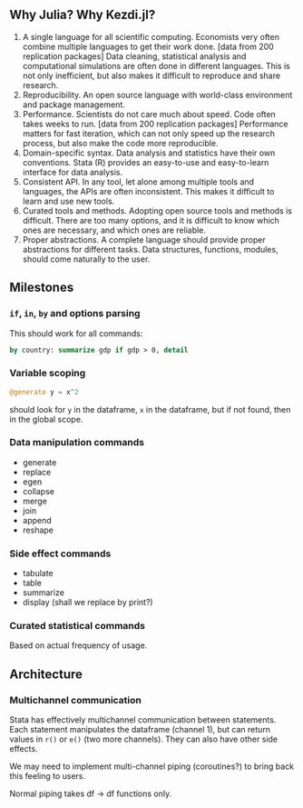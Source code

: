 ## Why Julia? Why Kezdi.jl?
1. A single language for all scientific computing. Economists very often combine multiple languages to get their work done. [data from 200 replication packages] Data cleaning, statistical analysis and computational simulations are often done in different languages. This is not only inefficient, but also makes it difficult to reproduce and share research.
2. Reproducibility. An open source language with world-class environment and package management.
3. Performance. Scientists do not care much about speed. Code often takes weeks to run. [data from 200 replication packages] Performance matters for fast iteration, which can not only speed up the research process, but also make the code more reproducible.
4. Domain-specific syntax. Data analysis and statistics have their own conventions. Stata (R) provides an easy-to-use and easy-to-learn interface for data analysis. 
5. Consistent API. In any tool, let alone among multiple tools and languages, the APIs are often inconsistent. This makes it difficult to learn and use new tools.
6. Curated tools and methods. Adopting open source tools and methods is difficult. There are too many options, and it is difficult to know which ones are necessary, and which ones are reliable.
7. Proper abstractions. A complete language should provide proper abstractions for different tasks. Data structures, functions, modules, should come naturally to the user.

## Milestones
### `if`, `in`, `by` and options parsing
This should work for all commands:

```stata
by country: summarize gdp if gdp > 0, detail
```

### Variable scoping
```julia
@generate y = x^2
```
should look for `y` in the dataframe, `x` in the dataframe, but if not found, then in the global scope.

### Data manipulation commands
- generate
- replace
- egen
- collapse
- merge
- join
- append
- reshape

### Side effect commands
- tabulate
- table
- summarize
- display (shall we replace by print?)

### Curated statistical commands
Based on actual frequency of usage. 

## Architecture
### Multichannel communication
Stata has effectively multichannel communication between statements. Each statement manipulates the dataframe (channel 1), but can return values in `r()` or `e()` (two more channels). They can also have other side effects.

We may need to implement multi-channel piping (coroutines?) to bring back this feeling to users.

Normal piping takes df -> df functions only.